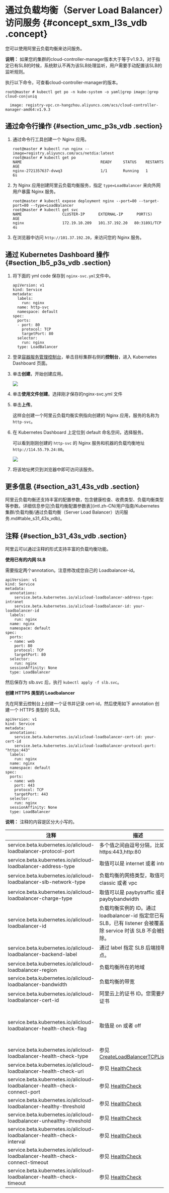 # 通过负载均衡（Server Load Balancer）访问服务 {#concept_sxm_l3s_vdb .concept}

您可以使用阿里云负载均衡来访问服务。

**说明：** 如果您的集群的cloud-controller-manager版本大于等于v1.9.3，对于指定已有SLB的时候，系统默认不再为该SLB处理监听，用户需要手动配置该SLB的监听规则。

执行以下命令，可查看cloud-controller-manager的版本。

```
root@master # kubectl get po -n kube-system -o yaml|grep image:|grep cloud-con|uniq

  image: registry-vpc.cn-hangzhou.aliyuncs.com/acs/cloud-controller-manager-amd64:v1.9.3
```

## 通过命令行操作 {#section_umc_p3s_vdb .section}

1.  通过命令行工具创建一个 Nginx 应用。

    ```
    root@master # kubectl run nginx --image=registry.aliyuncs.com/acs/netdia:latest
    root@master # kubectl get po 
    NAME                                   READY     STATUS    RESTARTS   AGE
    nginx-2721357637-dvwq3                 1/1       Running   1          6s
    ```

2.  为 Nginx 应用创建阿里云负载均衡服务，指定 `type=LoadBalancer` 来向外网用户暴露 Nginx 服务。

    ```
    root@master # kubectl expose deployment nginx --port=80 --target-port=80 --type=LoadBalancer
    root@master # kubectl get svc
    NAME                  CLUSTER-IP      EXTERNAL-IP      PORT(S)                        AGE
    nginx                 172.19.10.209   101.37.192.20   80:31891/TCP                   4s
    ```

3.  在浏览器中访问 `http://101.37.192.20`，来访问您的 Nginx 服务。

## 通过 Kubernetes Dashboard 操作 {#section_lb5_p3s_vdb .section}

1.  将下面的 yml code 保存到 `nginx-svc.yml`文件中。

    ```
    apiVersion: v1
    kind: Service
    metadata:
      labels:
        run: nginx
      name: http-svc
      namespace: default
    spec:
      ports:
      - port: 80
        protocol: TCP
        targetPort: 80
      selector:
        run: nginx
      type: LoadBalancer
    ```

2.  登录[容器服务管理控制台](https://cs.console.aliyun.com)，单击目标集群右侧的**控制台**，进入 Kubernetes Dashboard 页面。
3.  单击**创建**，开始创建应用。

    ![](http://static-aliyun-doc.oss-cn-hangzhou.aliyuncs.com/assets/img/6930/15531564954623_zh-CN.png)

4.  单击**使用文件创建**。选择刚才保存的nginx-svc.yml 文件
5.  单击**上传**。

    这样会创建一个阿里云负载均衡实例指向创建的 Nginx 应用，服务的名称为 `http-svc`。

6.  在 Kubernetes Dashboard 上定位到 default 命名空间，选择服务。

    可以看到刚刚创建的 `http-svc` 的 Nginx 服务和机器的负载均衡地址 `http://114.55.79.24:80`。

    ![](http://static-aliyun-doc.oss-cn-hangzhou.aliyuncs.com/assets/img/6930/15531564954625_zh-CN.png) 

7.  将该地址拷贝到浏览器中即可访问该服务。

## 更多信息 {#section_a31_43s_vdb .section}

阿里云负载均衡还支持丰富的配置参数，包含健康检查、收费类型、负载均衡类型等参数。详细信息参见[负载均衡配置参数表](intl.zh-CN/用户指南/Kubernetes 集群/负载均衡/通过负载均衡（Server Load Balancer）访问服务.md#table_s31_43s_vdb)。

## 注释 {#section_b31_43s_vdb .section}

阿里云可以通过注释的形式支持丰富的负载均衡功能。

**使用已有的内网 SLB**

需要指定两个annotation。注意修改成您自己的 Loadbalancer-id。

```
apiVersion: v1
kind: Service
metadata:
  annotations:
    service.beta.kubernetes.io/alicloud-loadbalancer-address-type: intranet
    service.beta.kubernetes.io/alicloud-loadbalancer-id: your-loadbalancer-id
  labels:
    run: nginx
  name: nginx
  namespace: default
spec:
  ports:
  - name: web
    port: 80
    protocol: TCP
    targetPort: 80
  selector:
    run: nginx
  sessionAffinity: None
  type: LoadBalancer
```

然后保存为 slb.svc 后，执行 `kubectl apply -f slb.svc`。

**创建 HTTPS 类型的 Loadbalancer**

先在阿里云控制台上创建一个证书并记录 cert-id，然后使用如下 annotation 创建一个 HTTPS 类型的 SLB。

```
apiVersion: v1
kind: Service
metadata:
  annotations:
    service.beta.kubernetes.io/alicloud-loadbalancer-cert-id: your-cert-id
    service.beta.kubernetes.io/alicloud-loadbalancer-protocol-port: "https:443"
  labels:
    run: nginx
  name: nginx
  namespace: default
spec:
  ports:
  - name: web
    port: 443
    protocol: TCP
    targetPort: 443
  selector:
    run: nginx
  sessionAffinity: None
  type: LoadBalancer
```

**说明：** 注释的内容是区分大小写的。

|注释|描述|默认值|
|--|--|---|
|service.beta.kubernetes.io/alicloud-loadbalancer-protocol-port|多个值之间由逗号分隔，比如：https:443,http:80|无|
|service.beta.kubernetes.io/alicloud-loadbalancer-address-type|取值可以是 internet 或者 intranet|internet|
|service.beta.kubernetes.io/alicloud-loadbalancer-slb-network-type|负载均衡的网络类型，取值可以是 classic 或者 vpc|classic|
|service.beta.kubernetes.io/alicloud-loadbalancer-charge-type|取值可以是 paybytraffic 或者 paybybandwidth|paybybandwidth|
|service.beta.kubernetes.io/alicloud-loadbalancer-id|负载均衡实例的 ID。通过 loadbalancer-id 指定您已有的 SLB，已有 listener 会被覆盖， 删除 service 时该 SLB 不会被删除。|无|
|service.beta.kubernetes.io/alicloud-loadbalancer-backend-label|通过 label 指定 SLB 后端挂哪些节点。|无|
|service.beta.kubernetes.io/alicloud-loadbalancer-region|负载均衡所在的地域|无|
|service.beta.kubernetes.io/alicloud-loadbalancer-bandwidth|负载均衡的带宽|50|
|service.beta.kubernetes.io/alicloud-loadbalancer-cert-id|阿里云上的证书 ID。您需要先上传证书|“”|
|service.beta.kubernetes.io/alicloud-loadbalancer-health-check-flag|取值是 on 或者 off|默认为 off。TCP 不需要改参数。因为 TCP 默认打开健康检查，用户不可设置。|
|service.beta.kubernetes.io/alicloud-loadbalancer-health-check-type|参见 [CreateLoadBalancerTCPListener](../../../../../intl.zh-CN/API参考/TCP监听/CreateLoadBalancerTCPListener.md#)| |
|service.beta.kubernetes.io/alicloud-loadbalancer-health-check-uri|参见 [HealthCheck](https://www.alibabacloud.com/help/zh/doc-detail/27594.htm)| |
|service.beta.kubernetes.io/alicloud-loadbalancer-health-check-connect-port|参见 [HealthCheck](https://www.alibabacloud.com/help/zh/doc-detail/27594.htm)| |
|service.beta.kubernetes.io/alicloud-loadbalancer-healthy-threshold|参见 [HealthCheck](https://www.alibabacloud.com/help/zh/doc-detail/27594.htm)| |
|service.beta.kubernetes.io/alicloud-loadbalancer-unhealthy-threshold|参见 [HealthCheck](https://www.alibabacloud.com/help/zh/doc-detail/27594.htm)| |
|service.beta.kubernetes.io/alicloud-loadbalancer-health-check-interval|参见 [HealthCheck](https://www.alibabacloud.com/help/zh/doc-detail/27594.htm)| |
|service.beta.kubernetes.io/alicloud-loadbalancer-health-check-connect-timeout|参见 [HealthCheck](https://www.alibabacloud.com/help/zh/doc-detail/27594.htm)| |
|service.beta.kubernetes.io/alicloud-loadbalancer-health-check-timeout|参见 [HealthCheck](https://www.alibabacloud.com/help/zh/doc-detail/27594.htm)| |

